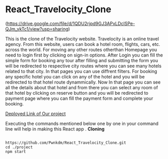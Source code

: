 # React_Travelocity_Clone
(https://drive.google.com/file/d/1QDU2rjpd9GJ3APxLDclSPe-QJm_vkTc1/view?usp=sharing)


This is the clone of the Travelocity website. Travelocity is an online travel agency. From this website, users can book a hotel room, flights, cars, etc. across the world.
For moving any other routes otherthan Homepage you need to login first by clicking on sign-in options. 
After Login you can fill the simple form for booking any tour  after filling and submitting the form you will be redirected to respective city
routes where you can see many hotels related to that city.
In that pages you can use diffrent filters. For booking any specific hotel you can click on any of the hotel and you will be redirected to that hotel route dynammically.
Now In that page you can see all the details about that hotel and from there you can select any room of that hotel by clicking on reserve button 
and you will be redirected to payment page where you can fill the payment form and complete your booking.

[Deployed Link of Our project](https://celadon-dodol-b03f1e.netlify.app) 


Executing the commands mentioned below one by one in your command line will help in making this React app .
**Cloning**


```

https://github.com/Pwnkdm/React_Travelocity_Clone.git
cd ./project
npm start

